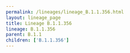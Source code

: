 ```yaml
---
permalink: /lineages/lineage_B.1.1.356.html
layout: lineage_page
title: Lineage B.1.1.356
lineage: B.1.1.356
parent: B.1.1
children: ['B.1.1.356']
---
```

